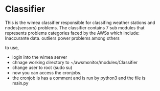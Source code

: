 # Classifier

This is the wimea classifier responsible for classifing weather stations and nodes(sensors) problems. 
The classifier contains 7 sub modules that represents problems categories faced by the AWSs which include:
Inaccurante data.
outliers
power problems among others


to use, 
- login into the wimea server
- chnage working directory to ~/awsmonitor/modules/Classifier
- change user to root (sudo su)
- now you can access the cronjobs.
- the cronjob is has a comment and is run by python3 and the file is main.py
